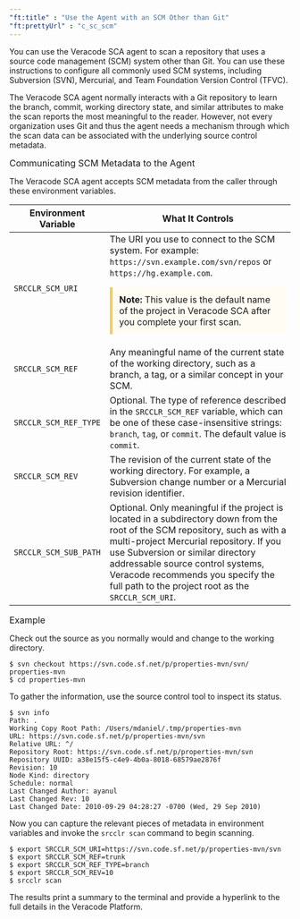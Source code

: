```yaml
---
"ft:title" : "Use the Agent with an SCM Other than Git"
"ft:prettyUrl" : "c_sc_scm"
---
```


You can use the Veracode SCA agent to scan a repository that uses a source code management (SCM) system other than Git. You can use these instructions to configure all commonly used SCM systems, including Subversion (SVN), Mercurial, and Team Foundation Version Control (TFVC).

The Veracode SCA agent normally interacts with a Git repository to learn the branch, commit, working directory state, and similar attributes to make the scan reports the most meaningful to the reader. However, not every organization uses Git and thus the agent needs a mechanism through which the scan data can be associated with the underlying source control metadata.

<p><span style="font-size: medium;">Communicating SCM Metadata to the Agent</span></p>

The Veracode SCA agent accepts SCM metadata from the caller through these environment variables.

| Environment Variable  | What It Controls                                                                                                                                                                                                                                                                                                                             |
|-----------------------|----------------------------------------------------------------------------------------------------------------------------------------------------------------------------------------------------------------------------------------------------------------------------------------------------------------------------------------------|
| `SRCCLR_SCM_URI`      | The URI you use to connect to the SCM system. For example: `https://svn.example.com/svn/repos` or `https://hg.example.com`. <p style="background-color:#FFFCF3; padding: 12px; border-left: 5px solid #F7CD55;"><b>Note:</b> This value is the default name of the project in Veracode SCA after you complete your first scan.</p>           
| `SRCCLR_SCM_REF`      | Any meaningful name of the current state of the working directory, such as a branch, a tag, or a similar concept in your SCM.                                                                                                                                                                                                                |
| `SRCCLR_SCM_REF_TYPE` | Optional. The type of reference described in the `SRCCLR_SCM_REF` variable, which can be one of these case-insensitive strings: `branch`, `tag`, or `commit`. The default value is `commit`.                                                                                                                                                 |
| `SRCCLR_SCM_REV`      | The revision of the current state of the working directory. For example, a Subversion change number or a Mercurial revision identifier.                                                                                                                                                                                                      |
| `SRCCLR_SCM_SUB_PATH` | Optional. Only meaningful if the project is located in a subdirectory down from the root of the SCM repository, such as with a multi-project Mercurial repository. If you use Subversion or similar directory addressable source control systems, Veracode recommends you specify the full path to the project root as the `SRCCLR_SCM_URI`. |

<p><span style="font-size: medium;">Example</span></p>

Check out the source as you normally would and change to the working directory.

```
$ svn checkout https://svn.code.sf.net/p/properties-mvn/svn/ properties-mvn
$ cd properties-mvn
```

To gather the information, use the source control tool to inspect its status.

```
$ svn info
Path: .
Working Copy Root Path: /Users/mdaniel/.tmp/properties-mvn
URL: https://svn.code.sf.net/p/properties-mvn/svn
Relative URL: ^/
Repository Root: https://svn.code.sf.net/p/properties-mvn/svn
Repository UUID: a38e15f5-c4e9-4b0a-8018-68579ae2876f
Revision: 10
Node Kind: directory
Schedule: normal
Last Changed Author: ayanul
Last Changed Rev: 10
Last Changed Date: 2010-09-29 04:28:27 -0700 (Wed, 29 Sep 2010)
```

Now you can capture the relevant pieces of metadata in environment variables and invoke the `srcclr scan` command to begin scanning.

```
$ export SRCCLR_SCM_URI=https://svn.code.sf.net/p/properties-mvn/svn
$ export SRCCLR_SCM_REF=trunk
$ export SRCCLR_SCM_REF_TYPE=branch
$ export SRCCLR_SCM_REV=10
$ srcclr scan
```

The results print a summary to the terminal and provide a hyperlink to the full details in the Veracode Platform.

